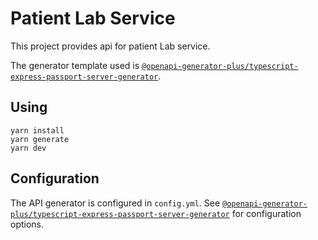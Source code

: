 # Patient Lab Service

This project provides api for patient Lab service.

The generator template used is [`@openapi-generator-plus/typescript-express-passport-server-generator`](https://github.com/karlvr/openapi-generator-plus-express-passport#readme).

## Using

```shell
yarn install
yarn generate
yarn dev
```

## Configuration

The API generator is configured in `config.yml`. See [`@openapi-generator-plus/typescript-express-passport-server-generator`](https://github.com/karlvr/openapi-generator-plus-express-passport#readme) for configuration options.

